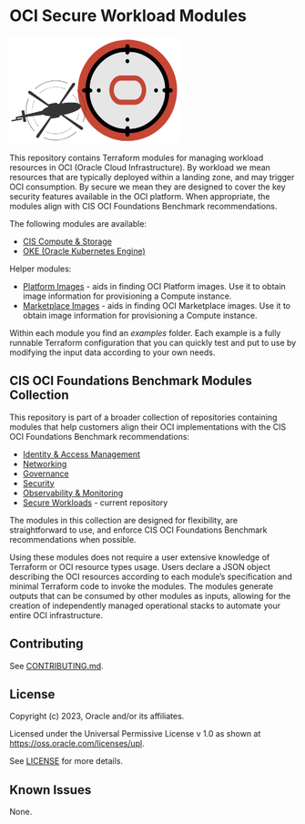 # OCI Secure Workload Modules

![Landing Zone logo](./landing_zone_300.png)

This repository contains Terraform modules for managing workload resources in OCI (Oracle Cloud Infrastructure). By workload we mean resources that are typically deployed within a landing zone, and may trigger OCI consumption. By secure we mean they are designed to cover the key security features available in the OCI platform. When appropriate, the modules align with CIS OCI Foundations Benchmark recommendations.

The following modules are available:
- [CIS Compute & Storage](./cis-compute-storage/)
- [OKE (Oracle Kubernetes Engine)](./cis-oke/)

Helper modules:
- [Platform Images](./platform-images/) - aids in finding OCI Platform images. Use it to obtain image information for provisioning a Compute instance.
- [Marketplace Images](./marketplace-images/) - aids in finding OCI Marketplace images. Use it to obtain image information for provisioning a Compute instance.

Within each module you find an *examples* folder. Each example is a fully runnable Terraform configuration that you can quickly test and put to use by modifying the input data according to your own needs.  

## CIS OCI Foundations Benchmark Modules Collection

This repository is part of a broader collection of repositories containing modules that help customers align their OCI implementations with the CIS OCI Foundations Benchmark recommendations:
- [Identity & Access Management](https://github.com/oracle-quickstart/terraform-oci-cis-landing-zone-iam)
- [Networking](https://github.com/oracle-quickstart/terraform-oci-cis-landing-zone-networking)
- [Governance](https://github.com/oracle-quickstart/terraform-oci-cis-landing-zone-governance)
- [Security](https://github.com/oracle-quickstart/terraform-oci-cis-landing-zone-security)
- [Observability & Monitoring](https://github.com/oracle-quickstart/terraform-oci-cis-landing-zone-observability)
- [Secure Workloads](https://github.com/oracle-quickstart/terraform-oci-secure-workloads) - current repository

The modules in this collection are designed for flexibility, are straightforward to use, and enforce CIS OCI Foundations Benchmark recommendations when possible.

Using these modules does not require a user extensive knowledge of Terraform or OCI resource types usage. Users declare a JSON object describing the OCI resources according to each module’s specification and minimal Terraform code to invoke the modules. The modules generate outputs that can be consumed by other modules as inputs, allowing for the creation of independently managed operational stacks to automate your entire OCI infrastructure.

## Contributing
See [CONTRIBUTING.md](./CONTRIBUTING.md).

## License
Copyright (c) 2023, Oracle and/or its affiliates.

Licensed under the Universal Permissive License v 1.0 as shown at https://oss.oracle.com/licenses/upl.

See [LICENSE](./LICENSE) for more details.

## Known Issues
None.